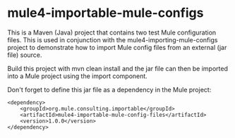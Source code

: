 # mule4-importable-mule-configs
This is a Maven (Java) project that contains two test Mule configuration files. This is used in conjunction with the mule4-importing-mule-configs project to demonstrate how to import Mule config files from an external (jar file) source.

Build this project with mvn clean install and the jar file can then be imported into a Mule project using the import component.

Don't forget to define this jar file as a dependency in the Mule project:

```
<dependency>
	<groupId>org.mule.consulting.importable</groupId>
	<artifactId>mule4-importable-mule-config-files</artifactId>
	<version>1.0.0</version>
</dependency>

```
